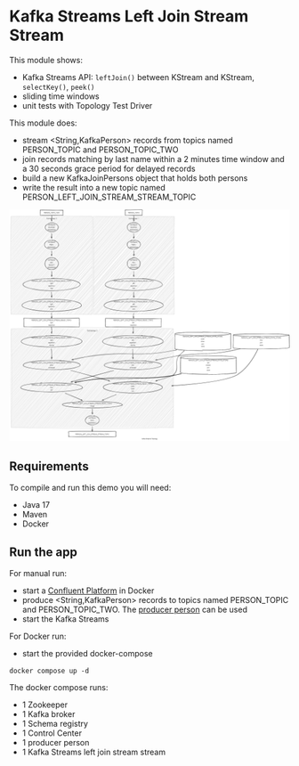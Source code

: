 # Kafka Streams Left Join Stream Stream

This module shows:
- Kafka Streams API: `leftJoin()` between KStream and KStream, `selectKey()`, `peek()`
- sliding time windows
- unit tests with Topology Test Driver

This module does:
- stream <String,KafkaPerson> records from topics named PERSON_TOPIC and PERSON_TOPIC_TWO
- join records matching by last name within a 2 minutes time window and a 30 seconds grace period for delayed records
- build a new KafkaJoinPersons object that holds both persons
- write the result into a new topic named PERSON_LEFT_JOIN_STREAM_STREAM_TOPIC

![topology.png](topology.png)

## Requirements

To compile and run this demo you will need:
- Java 17
- Maven
- Docker

## Run the app

For manual run:
- start a [Confluent Platform](https://docs.confluent.io/platform/current/quickstart/ce-docker-quickstart.html#step-1-download-and-start-cp) in Docker
- produce <String,KafkaPerson> records to topics named PERSON_TOPIC and PERSON_TOPIC_TWO. The [producer person](../specific-producers/kafka-streams-producer-person) can be used
- start the Kafka Streams

For Docker run:
- start the provided docker-compose 

```
docker compose up -d
```

The docker compose runs:
- 1 Zookeeper
- 1 Kafka broker
- 1 Schema registry
- 1 Control Center
- 1 producer person
- 1 Kafka Streams left join stream stream
